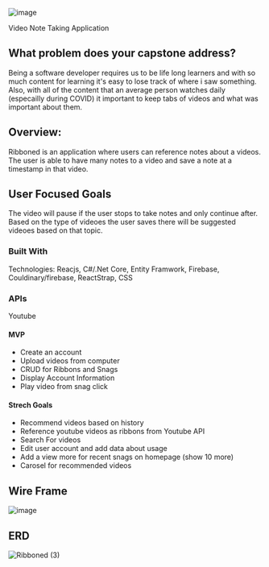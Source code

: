 ![image](https://user-images.githubusercontent.com/38992646/105553768-0c0e0680-5cd4-11eb-94a6-d17b270a88e3.png)

Video Note Taking Application

## What problem does your capstone address?
Being a software developer requires us to be life long learners and with so much content for learning it's easy to lose track of where i saw something. Also, with all of the content that an average person watches daily (especailly during COVID) it important to keep tabs of videos and what was important about them. 

## Overview:
Ribboned is an application where users can reference notes about a videos. The user is able to have many notes to a video and save a note at a timestamp in that video. 

## User Focused Goals
The video will pause if the user stops to take notes and only continue after. Based on the type of videoes the user saves there will be suggested videoes based on that topic. 

### Built With
Technologies: Reacjs, C#/.Net Core, Entity Framwork, Firebase, Couldinary/firebase, ReactStrap, CSS

### APIs 
Youtube

#### MVP
 - Create an account
 - Upload videos from computer 
 - CRUD for Ribbons and Snags
 - Display Account Information
 - Play video from snag click
 
 #### Strech Goals
 - Recommend videos based on history
 - Reference youtube videos as ribbons from Youtube API
 - Search For videos
 - Edit user account and add data about usage
 - Add a view more for recent snags on homepage (show 10 more)
 - Carosel for recommended videos

## Wire Frame
![image](https://user-images.githubusercontent.com/38992646/104844986-13cb4680-58a1-11eb-8aea-aaa915b812c5.png)


## ERD 
![Ribboned (3)](https://user-images.githubusercontent.com/38992646/105918038-4c85c100-6001-11eb-9227-74fd41a3895a.png)




